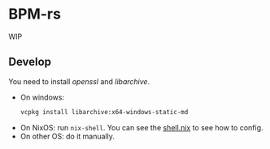# BPM-rs

WIP

## Develop

You need to install _openssl_ and _libarchive_.

- On windows:
  ```sh
  vcpkg install libarchive:x64-windows-static-md
  ```
- On NixOS: run `nix-shell`. You can see the [shell.nix](./shell.nix) to see how to config.
- On other OS: do it manually.
